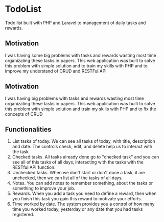 # TodoList

Todo list built with PHP and Laravel to management of daily tasks and rewards.

## Motivation

I was having some big problems with tasks and rewards wasting most time organizating these tasks in papers. This web application was built to solve this problem with simple solution and to train my skills with PHP and to improve my understand of CRUD and RESTFul API

## Motivation

I was having big problems with tasks and rewards wasting most time organizating these tasks in papers. This web application was built to solve this problem with simple solution and train my skills with PHP and to fix the concepts of CRUD


## Functionalities

1. List tasks of today. We can see all tasks of today, with title, description and date. The controls check, edit, and delete help us to interact with the task.
2. Checked tasks. All tasks already done go to "checked task" and you can see all of this tasks of all days, interacting with the tasks with the RESTful API function.
3. Unchecked tasks. When we don't start or don't done a task, it are unchecked, then we can list all of the tasks of all days.
4. Notes. You can add notes to remember something, about the tasks or something to improve your job.
5. Rewards. When you add a task you need to define a reward, then when you finish this task you gain this reward to motivate your efforts.
6. Time worked by date. The system provides you a control of how many time you worked today, yesterday or any date that you had tasks registered. 
